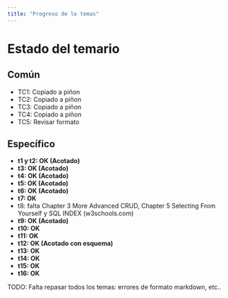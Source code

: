 ```yaml
---
title: "Progreso de lo temas"
---
```

# Estado del temario

## Común
- TC1: Copiado a piñon
- TC2: Copiado a piñon
- TC3: Copiado a piñon
- TC4: Copiado a piñon
- TC5: Revisar formato


## Específico
- **t1 y t2: OK (Acotado)**
- **t3: OK (Acotado)**
- **t4: OK (Acotado)**
- **t5: OK (Acotado)**
- **t6: OK (Acotado)**
- **t7: OK**
- t8: falta Chapter 3 More Advanced CRUD, Chapter 5 Selecting From Yourself y SQL INDEX (w3schools.com) 
- **t9: OK (Acotado)**
- **t10: OK**
- **t11: OK**
- **t12: OK (Acotado con esquema)**
- **t13: OK**
- **t14: OK**
- **t15: OK**
- **t16: OK**

TODO: Falta repasar todos los temas: errores de formato markdown, etc..
